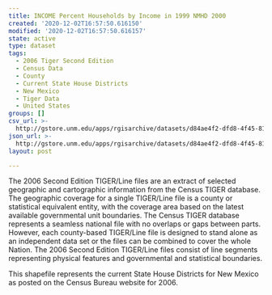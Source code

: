```yaml
---
title: INCOME Percent Households by Income in 1999 NMHD 2000
created: '2020-12-02T16:57:50.616150'
modified: '2020-12-02T16:57:50.616157'
state: active
type: dataset
tags:
  - 2006 Tiger Second Edition
  - Census Data
  - County
  - Current State House Districts
  - New Mexico
  - Tiger Data
  - United States
groups: []
csv_url: >-
  http://gstore.unm.edu/apps/rgisarchive/datasets/d84ae4f2-dfd8-4f45-816c-0f9ff52a58a2/nmh236data448280323_sth_view.derived.csv
json_url: >-
  http://gstore.unm.edu/apps/rgisarchive/datasets/d84ae4f2-dfd8-4f45-816c-0f9ff52a58a2/nmh236data448280323_sth_view.derived.json
layout: post

---
```

The 2006 Second Edition TIGER/Line files are an extract of selected geographic and cartographic information from the Census TIGER database.  The geographic coverage for a single TIGER/Line file is a county or statistical equivalent entity, with the coverage area based on the latest available governmental unit boundaries. The Census TIGER database represents a seamless national file with no overlaps or gaps between parts.  However, each county-based TIGER/Line file is designed to stand alone as an independent data set or the files can be combined to cover the whole Nation.  The 2006 Second Edition  TIGER/Line files consist of line segments representing physical features and governmental and statistical boundaries.  

This shapefile represents the current State House Districts for New Mexico as posted on the Census Bureau website for 2006.
